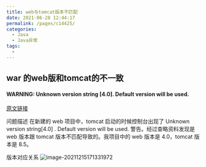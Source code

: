 ```yaml
---
title: web与tomcat版本不匹配
date: 2021-06-28 12:44:17
permalink: /pages/c14425/
categories:
  - Java
  - Java异常
tags:
  - 
---
```


## war 的web版和tomcat的不一致

#### WARNING: Unknown version string [4.0]. Default version will be used.

[原文链接](https://blog.csdn.net/qq_35787138/article/details/88422616)

问题描述
在新建的 web 项目中，tomcat 启动的时候控制台出现了 Unknown version string[4.0] . Default version will be used. 警告。经过查略资料发现是 web 版本跟 tomcat 版本不匹配导致的。我项目中的 web 版本是 4.0，tomcat 版本是 8.5。

版本对应关系
![image-20211215171331972](http://img.alicbin.com/img/image-20211215171331972.png)


